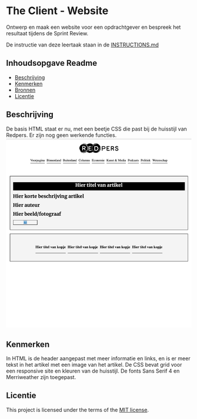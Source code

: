 # The Client - Website

Ontwerp en maak een website voor een opdrachtgever en bespreek het resultaat tijdens de Sprint Review.

De instructie van deze leertaak staan in de [INSTRUCTIONS.md](https://github.com/fdnd-task/the-client-website/blob/main/docs/INSTRUCTIONS.md)



## Inhoudsopgave Readme

  * [Beschrijving](#beschrijving)
  * [Kenmerken](#kenmerken)
  * [Bronnen](#bronnen)
  * [Licentie](#licentie)

## Beschrijving
<!-- In de Beschrijving staat hoe je project er uit ziet, hoe het werkt en wat je er mee kan. -->
<!-- Voeg een mooie poster visual toe 📸 -->
<!-- Voeg een link toe naar Github Pages 🌐-->
De basis HTML staat er nu, met een beetje CSS die past bij de huisstijl van Redpers. Er zijn nog geen werkende functies.
<img src=screenshot.png>

## Kenmerken
In HTML is de header aangepast met meer informatie en links, en is er meer tekst in het artikel met een image van het artikel.
De CSS bevat grid voor een responsive site en kleuren van de huisstijl. De fonts Sans Serif 4 en Merriweather zijn toegepast.


## Licentie

This project is licensed under the terms of the [MIT license](./LICENSE).
